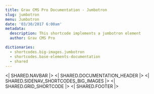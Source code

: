 ```yaml
---
title: Grav CMS Pro Documentation - Jumbotron
slug: jumbotron
menu: Jumbotron
date: '03/30/2017 6:00am'
metadata:
  description: This shortcode implements a jumbotron element
  author: Grav CMS Pro

dictionaries:
  - shortcodes.big-images.jumbotron
  - shortcodes.base-elements-documentation
  - shared
---
```


<| SHARED.NAVBAR |>
<| SHARED.DOCUMENTATION_HEADER |>
<| SHARED.SIDENAV_SHORTCODES_BIG_IMAGES |>
<| SHARED.GRID_SHORTCODE |>
<| SHARED.FOOTER |>
